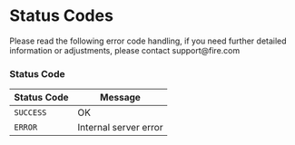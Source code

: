 # Status Codes

<aside class="notice">Please read the following error code handling, if you need further detailed information or adjustments, please contact support@fire.com</aside>

### **Status Code**

Status Code | Message |
-----------|-------- |
`SUCCESS` | OK |
`ERROR` | Internal server error |
